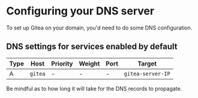 # Configuring your DNS server

To set up Gitea on your domain, you'd need to do some DNS configuration.

## DNS settings for services enabled by default

| Type  | Host                         | Priority | Weight | Port | Target                 |
| ----- | ---------------------------- | -------- | ------ | ---- | ---------------------- |
| A     | `gitea`                      | -        | -      | -    | `gitea-server-IP`      |

Be mindful as to how long it will take for the DNS records to propagate.

